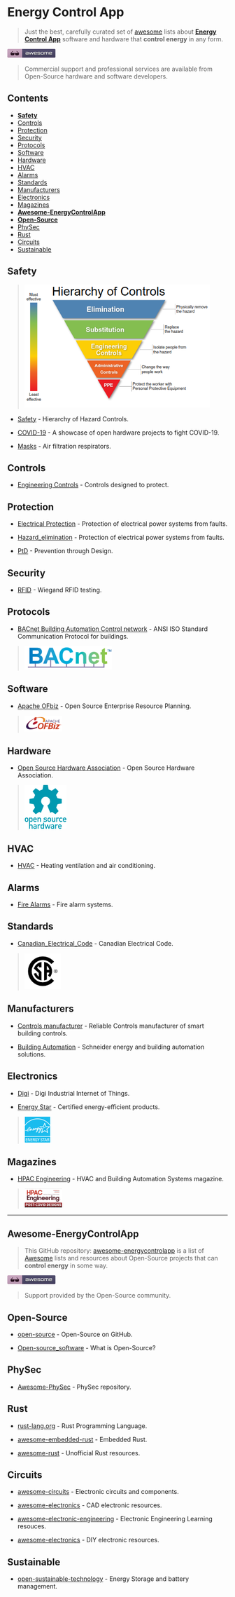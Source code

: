 <META NAME="ROBOTS" CONTENT="NOINDEX, NOFOLLOW">

# Energy Control App

> Just the best, carefully curated set of [awesome](https://github.com/topics/awesome) lists about [**Energy Control App**](https://energycontrolapp.github.io) software and hardware that **control energy** in any form.

![a.png](a.png)

> Commercial support and professional services are available from Open-Source hardware and software developers.

## Contents

- [**Safety**](#safety)
- [Controls](#controls)
- [Protection](#protection)
- [Security](#security)
- [Protocols](#protocols)
- [Software](#software)
- [Hardware](#hardware)
- [HVAC](#hvac)
- [Alarms](#alarms)
- [Standards](#standards)
- [Manufacturers](#manufacturers)
- [Electronics](#electronics)
- [Magazines](#magazines)
- [**Awesome-EnergyControlApp**](#awesome-energycontrolapp)
- [**Open-Source**](#open-source)
- [PhySec](#physec)
- [Rust](#rust)
- [Circuits](#circuits)
- [Sustainable](#sustainable)

## Safety

> ![controlshierarchy.png](controlshierarchy.png)

- [Safety](https://en.m.wikipedia.org/wiki/Hierarchy_of_hazard_controls) - Hierarchy of Hazard Controls.

- [COVID-19](https://n-o-d-e.net/covid.html) - A showcase of open hardware projects to fight COVID-19.

- [Masks](https://en.m.wikipedia.org/wiki/NIOSH_air_filtration_rating) - Air filtration respirators.

## Controls

- [Engineering Controls](https://en.m.wikipedia.org/wiki/Engineering_controls) - Controls designed to protect.

## Protection

- [Electrical Protection](https://en.m.wikipedia.org/wiki/Power_system_protection) - Protection of electrical power systems from faults.

- [Hazard_elimination](https://en.m.wikipedia.org/wiki/Hazard_elimination) - Protection of electrical power systems from faults.

- [PtD](https://en.m.wikipedia.org/wiki/Prevention_through_design) - Prevention through Design.

## Security

- [RFID](https://github.com/rfidtool/ESP-RFID-Tool) - Wiegand RFID testing.

## Protocols

- [BACnet Building Automation Control network](http://www.bacnet.org) - ANSI  ISO Standard Communication Protocol for buildings. 

> ![bacnet.png](bacnet.png)

## Software

- [Apache OFbiz](https://ofbiz.apache.org) - Open Source Enterprise Resource Planning.

> ![apacheofbiz.png](apacheofbiz.png)

## Hardware

- [Open Source Hardware Association](https://www.oshwa.org/) - Open Source Hardware Association.

> ![oshw.png](oshw.png)

## HVAC

- [HVAC](https://en.m.wikipedia.org/wiki/Heating,_ventilation,_and_air_conditioning) - Heating ventilation and air conditioning.

## Alarms

- [Fire Alarms](https://en.m.wikipedia.org/wiki/Fire_alarm_system) - Fire alarm systems.

## Standards

- [Canadian_Electrical_Code](https://en.m.wikipedia.org/wiki/Canadian_Electrical_Code) - Canadian Electrical Code.

> ![csa.png](csa.png)

## Manufacturers

- [Controls manufacturer](https://sunbeltcontrols.com/products/building-automation/reliable-controls) - Reliable Controls manufacturer of smart building controls.

- [Building Automation](https://en.m.wikipedia.org/wiki/Schneider_Electric) - Schneider energy and building automation solutions.

## Electronics

- [Digi](https://en.m.wikipedia.org/wiki/Digi_International) - Digi Industrial Internet of Things.

- [Energy Star](https://en.m.wikipedia.org/wiki/Energy_Star) - Certified energy-efficient products.

> ![energystar.png](energystar.png)

## Magazines

- [HPAC Engineering](https://www.hpac.com/magazine) - HVAC and Building Automation Systems magazine.

> ![hpacengineering.png](hpacengineering.png)

---

<META NAME="ROBOTS" CONTENT="NOINDEX, NOFOLLOW">

## Awesome-EnergyControlApp

> This GitHub repository: [awesome-energycontrolapp](https://github.com/energycontrolapp/awesome-energycontrolapp) is a list of [Awesome](https://github.com/sindresorhus/awesome) lists and resources about Open-Source projects that can **control energy** in some way.

![a.png](a.png)

> Support provided by the Open-Source community.

## Open-Source

- [open-source](https://github.com/open-source) - Open-Source on GitHub.

- [Open-source_software](https://en.m.wikipedia.org/wiki/Open-source_software) - What is Open-Source?

## PhySec

- [Awesome-PhySec](https://github.com/l373/Awesome-PhySec) - PhySec repository.

## Rust

- [rust-lang.org](https://www.rust-lang.org/) - Rust Programming Language.

- [awesome-embedded-rust](https://github.com/rust-embedded/awesome-embedded-rust) - Embedded Rust.

- [awesome-rust](https://github.com/rust-unofficial/awesome-rust) - Unofficial Rust resources.

## Circuits

- [awesome-circuits](https://github.com/Xndr7/awesome-circuits) - Electronic circuits and components.

- [awesome-electronics](https://github.com/kitspace/awesome-electronics) - CAD electronic resources.

- [awesome-electronic-engineering](https://github.com/SergioGasquez/awesome-electronic-engineering) - Electronic Engineering Learning resouces.

- [awesome-electronics](https://github.com/techgaun/awesome-electronics) - DIY electronic resources.

## Sustainable

- [open-sustainable-technology](https://github.com/protontypes/open-sustainable-technology) - Energy Storage and battery management.








